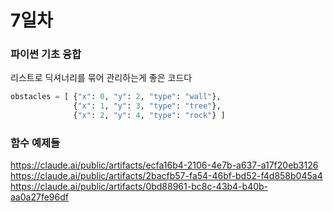 # 7일차

### 파이썬 기초 융합
리스트로 딕셔너리를 묶어 관리하는게 좋은 코드다
```python
obstacles = [ {"x": 0, "y": 2, "type": "wall"},
              {"x": 1, "y": 3, "type": "tree"},
              {"x": 2, "y": 4, "type": "rock"} ]
```

### 함수 예제들
https://claude.ai/public/artifacts/ecfa16b4-2106-4e7b-a637-a17f20eb3126<br>
https://claude.ai/public/artifacts/2bacfb57-fa54-46bf-bd52-f4d858b045a4<br>
https://claude.ai/public/artifacts/0bd88961-bc8c-43b4-b40b-aa0a27fe96df
